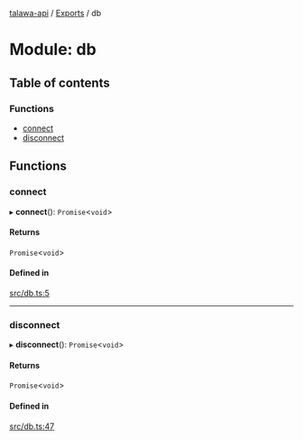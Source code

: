 [talawa-api](../README.md) / [Exports](../modules.md) / db

# Module: db

## Table of contents

### Functions

- [connect](db.md#connect)
- [disconnect](db.md#disconnect)

## Functions

### connect

▸ **connect**(): `Promise`\<`void`\>

#### Returns

`Promise`\<`void`\>

#### Defined in

[src/db.ts:5](https://github.com/PalisadoesFoundation/talawa-api/blob/ae7aa4f/src/db.ts#L5)

___

### disconnect

▸ **disconnect**(): `Promise`\<`void`\>

#### Returns

`Promise`\<`void`\>

#### Defined in

[src/db.ts:47](https://github.com/PalisadoesFoundation/talawa-api/blob/ae7aa4f/src/db.ts#L47)
